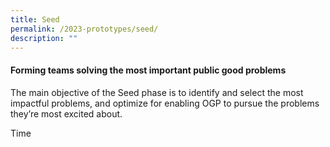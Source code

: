 ```yaml
---
title: Seed
permalink: /2023-prototypes/seed/
description: ""
---
```

#### Forming teams solving the most important public good problems

The main objective of the Seed phase is to identify and select the most impactful problems, and optimize for enabling OGP to pursue the problems they’re most excited about.

Time 
